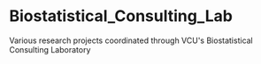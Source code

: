 # Biostatistical_Consulting_Lab
Various research projects coordinated through VCU's Biostatistical Consulting Laboratory
